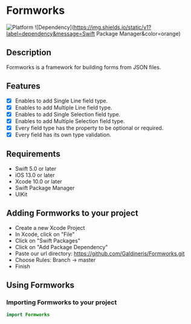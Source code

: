 # Formworks
![Platform](https://img.shields.io/static/v1?label=platform&message=iOS&color=orange)
![Dependency](https://img.shields.io/static/v1?label=dependency&message=Swift Package Manager&color=orange)
## Description
Formworks is a framework for building forms from JSON files.

## Features
- [x] Enables to add Single Line field type.
- [x] Enables to add Multiple Line field type.
- [x] Enables to add Single Selection field type.
- [x] Enables to add Multiple Selection field type.
- [x] Every field type has the property to be optional or required.
- [x] Every field has its own type validation.

## Requirements
- Swift 5.0 or later 
- iOS 13.0 or later
- Xcode 10.0 or later
- Swift Package Manager 
- UIKit

## Adding Formworks to your project
- Create a new Xcode Project
- In Xcode, click on "File"
- Click on "Swift Packages"
- Click on "Add Package Dependency"
- Paste our url directory: https://github.com/Galdineris/Formworks.git
- Choose Rules: Branch -> master
- Finish

## Using Formworks
### Importing Formworks to your project
```swift
import Formworks
```
